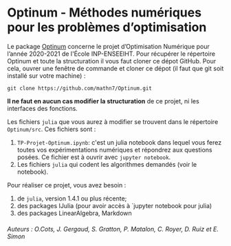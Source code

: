 # Optinum - Méthodes numériques pour les problèmes d’optimisation

Le package [Optinum](https://github.com/mathn7/Optinum) concerne le projet d’Optimisation Numérique pour l’année 2020-2021 de l'École INP-ENSEEIHT. Pour récupérer le répertoire Optinum et toute la structuration il vous faut cloner ce dépot GitHub. Pour cela, ouvrer une fenêtre de commande et cloner ce dépot (il faut que git soit installé sur votre machine) : 

`git clone https://github.com/mathn7/Optinum.git`

**Il ne faut en aucun cas modifier la structuration** de ce projet, ni les interfaces des fonctions.

Les fichiers `julia` que vous aurez à modifier se trouvent dans le répertoire `Optinum/src`. Ces fichiers sont : 
1. `TP-Projet-Optinum.ipynb`: c'est un julia notebook dans lequel vous ferez toutes vos expérimentations numériques et répondrez aux questions posées. Ce fichier est à ouvrir avec `jupyter notebook`.
2. Les fichiers `julia` qui codent les algorithmes demandés (voir le notebook).

Pour réaliser ce projet, vous avez besoin : 
1. de `julia`, version 1.4.1 ou plus récente;
2. des packages IJulia (pour avoir accès à `jupyter notebook pour julia)
3. des packages LinearAlgebra, Markdown

###### Auteurs : O.Cots, J. Gergaud, S. Gratton, P. Matalon, C. Royer, D. Ruiz et E. Simon
